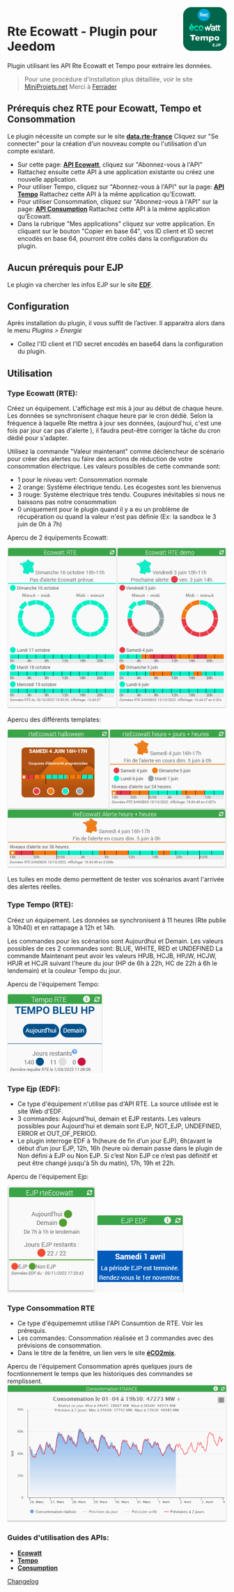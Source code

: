 <img align="right" src="../images/rteEcowatt_icon.png" width="100">

# Rte Ecowatt - Plugin pour Jeedom

Plugin utilisant les API Rte Ecowatt et Tempo pour extraire les données.

> Pour une procédure d'installation plus détaillée, voir le site [MiniProjets.net](https://miniprojets.net/index.php/2022/10/13/plugin-rteecowatt-ou-comment-preparer-sa-domotique-a-la-reduction-denergie/) Merci à [Ferrader](https://community.jeedom.com/u/ferrader)

## Prérequis chez RTE pour Ecowatt, Tempo et Consommation

Le plugin nécessite un compte sur le site [**data.rte-france**](https://data.rte-france.com) Cliquez sur "Se connecter" pour la création d'un nouveau compte ou l'utilisation d'un compte existant.
- Sur cette page: [**API Ecowatt**](https://data.rte-france.com/catalog/-/api/consumption/Ecowatt/v4.0), cliquez sur "Abonnez-vous à l'API"
- Rattachez ensuite cette API à une application existante ou créez une nouvelle application.
- Pour utiliser Tempo, cliquez sur "Abonnez-vous à l'API" sur la page: [**API Tempo**](https://data.rte-france.com/catalog/-/api/consumption/Tempo-Like-Supply-Contract/v1.1) Rattachez cette API à la même application qu'Ecowatt.
- Pour utiliser Consommation, cliquez sur "Abonnez-vous à l'API" sur la page: [**API Consumption**](https://data.rte-france.com/catalog/-/api/consumption/Consumption/v1.2) Rattachez cette API à la même application qu'Ecowatt.
- Dans la rubrique "Mes applications" cliquez sur votre application. En cliquant sur le bouton "Copier en base 64", vos ID client et ID secret encodés en base 64, pourront être collés dans la configuration du plugin. 

## Aucun prérequis pour EJP
Le plugin va chercher les infos EJP sur le site [**EDF**](https://particulier.edf.fr/fr/accueil/gestion-contrat/options/ejp.html).

## Configuration

Après installation du plugin, il vous suffit de l’activer.
Il apparaitra alors dans le menu *Plugins > Energie*
- Collez l'ID client et l'ID secret encodés en base64 dans la configuration du plugin.

## Utilisation
### Type Ecowatt (RTE):
Créez un équipement. L'affichage est mis à jour au début de chaque heure. Les données se synchronisent chaque heure par le cron dédié. Selon la fréquence à laquelle Rte mettra à jour ses données, (aujourd'hui, c'est une fois par jour car pas d'alerte ), il faudra peut-être corriger la tâche du cron dédié pour s'adapter. 

Utilisez la commande "Valeur maintenant" comme déclencheur de scénario pour créer des alertes ou faire des actions de réduction de votre consommation électrique. Les valeurs possibles de cette commande sont:
- 1 pour le niveau vert: Consommation normale
- 2 orange: Système électrique tendu. Les écogestes sont les bienvenus 
- 3 rouge: Système électrique très tendu. Coupures inévitables si nous ne baissons pas notre consommation 
- 0 uniquement pour le plugin quand il y a eu un problème de récupération ou quand la valeur n'est pas définie (Ex: la sandbox le 3 juin de 0h à 7h)

Apercu de 2 équipements Ecowatt:

<img src="../images/EcowattTuiles.png">

Apercu des différents templates:

<img src="../images/rteEcowattTemplates.PNG">

Les tuiles en mode demo permettent de tester vos scénarios avant l'arrivée des alertes réelles.

### Type Tempo (RTE):
Créez un équipement. Les données se synchronisent à 11 heures (Rte publie à 10h40) et en rattapage à 12h et 14h.

Les commandes pour les scénarios sont Aujourdhui et Demain.
Les valeurs possibles de ces 2 commandes sont: BLUE, WHITE, RED et UNDEFINED
La commande Maintenant peut avoir les valeurs HPJB, HCJB, HPJW, HCJW, HPJR et HCJR suivant l'heure du jour (HP de 6h à 22h, HC de 22h à 6h le lendemain) et la couleur Tempo du jour.

Apercu de l'équipement Tempo:

<img src="../images/TempoTuile.png">

### Type Ejp (EDF):
- Ce type d'équipement n'utilise pas d'API RTE. La source utilisée est le site Web d'EDF.
- 3 commandes: Aujourd'hui, demain et EJP restants. Les valeurs possibles pour Aujourd'hui et demain sont EJP, NOT_EJP, UNDEFINED, ERROR et OUT_OF_PERIOD.
- Le plugin interroge EDF à 1h(heure de fin d’un jour EJP), 6h(avant le début d’un jour EJP, 12h, 16h (heure où demain passe dans le plugin de Non défini à EJP ou Non EJP. Si c’est Non EJP ce n’est pas définitif et peut être changé jusqu'à 5h du matin), 17h, 19h et 22h.

Apercu de l'équipement Ejp:

<img src="../images/EjpTuile.png"> <img src="../images/EjpTuileHorsSaison.png">

### Type Consommation RTE
- Ce type d'équipememnt utilise l'API Consumtion de RTE. Voir les prérequis.
- Les commandes: Consommation réalisée et 3 commandes avec des prévisions de consommation.
- Dans le titre de la fenêtre, un lien vers le site [**éCO2mix**](https://www.rte-france.com/eco2mix).

Apercu de l'équipement Consommation aprés quelques jours de focntionnement le temps que les historiques des commandes se remplissent.
<img src="../images/rteConsommation.png">

### Guides d'utilisation des APIs:
- [**Ecowatt**](https://data.rte-france.com/catalog/-/api/doc/user-guide/Ecowatt/4.0)
- [**Tempo**](https://data.rte-france.com/catalog/-/api/doc/user-guide/Tempo+Like+Supply+Contract/1.1)
- [**Consumption**](https://data.rte-france.com/catalog/-/api/doc/user-guide/Consumption/1.2)


[Changelog](changelog.md)

